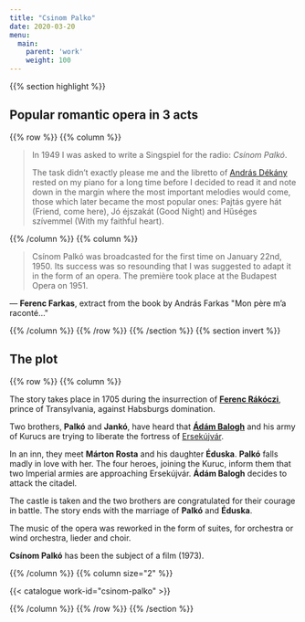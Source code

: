 ```yaml
---
title: "Csinom Palko"
date: 2020-03-20
menu:
  main:
    parent: 'work'
    weight: 100
---
```


{{% section highlight %}}

## Popular romantic opera in 3 acts

{{% row %}}
{{% column %}}

> In 1949 I was asked to write a Singspiel for the radio: *Csínom Palkó*.
> 
> The task didn’t exactly please me and the libretto of
> [András Dékány](https://www.imdb.com/name/nm1583631/) rested
> on my piano for a long time before I decided to read it and note down
> in the margin where the most important melodies would come, those which
> later became the most popular ones: 
> Pajtás gyere hát (Friend, come here),
> Jó éjszakát (Good Night) and
> Hűséges szívemmel (With my faithful heart).

{{% /column %}}
{{% column %}}

> Csínom Palkó was broadcasted for the first time on January 22nd, 1950.
> Its success was so resounding that I was suggested to adapt it in the
> form of an opera. The première took place at the Budapest Opera on 1951.

— **Ferenc Farkas**,
extract from the book by András Farkas "Mon père m’a raconté…"

{{% /column %}}
{{% /row %}}
{{% /section %}}
{{% section invert %}}
## The plot

{{% row %}}
{{% column %}}

The story takes place in 1705 during the insurrection of
**[Ferenc Rákóczi](https://en.wikipedia.org/wiki/Francis_II_R%C3%A1k%C3%B3czi)**,
prince of Transylvania, against Habsburgs domination.

Two brothers, **Palkó** and **Jankó**, have heard that
[**Ádám Balogh**](https://en.wikipedia.org/wiki/%C3%81d%C3%A1m_Balogh) and
his army of Kurucs are trying to liberate the fortress of
[Ersekújvár](https://en.wikipedia.org/wiki/Nov%C3%A9_Z%C3%A1mky).

In an inn, they meet **Márton Rosta** and his daughter **Éduska**.
**Palkó** falls madly in love with her. The four heroes, joining the Kuruc,
inform them that two Imperial armies are approaching Ersekújvár.
**Ádám Balogh** decides to attack the citadel.

The castle is taken and the two brothers are congratulated for their
courage in battle. The story ends with the marriage of **Palkó** and **Éduska**.

The music of the opera was reworked in the form of suites,
for orchestra or wind orchestra, lieder and choir.

**Csínom Palkó** has been the subject of a film (1973).

{{% /column %}}
{{% column size="2" %}}

{{< catalogue work-id="csinom-palko" >}}

{{% /column %}}
{{% /row %}}
{{% /section %}}

